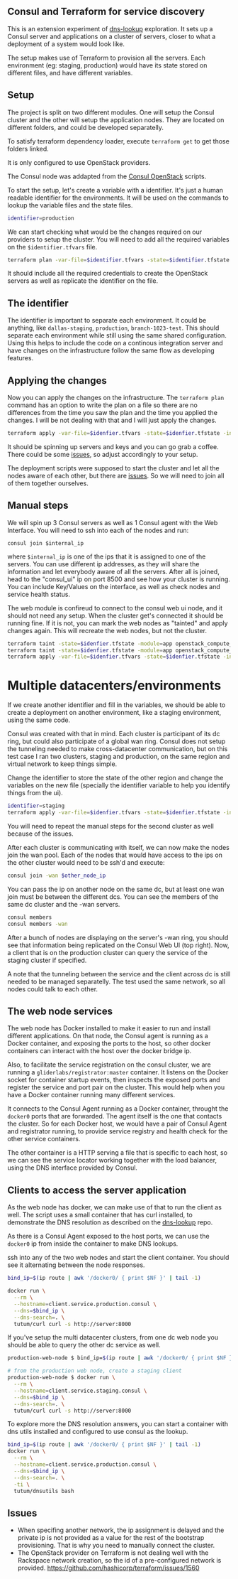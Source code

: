 ## Consul and Terraform for service discovery

This is an extension experiment of
[dns-lookup](https://github.com/bltavares/docker-dns-lookup-example)
exploration.
It sets up a Consul server and applications on a cluster of servers,
closer to what a deployment of a system would look like.

The setup makes use of Terraform to provision all the servers. Each
environment (eg: staging, production) would have its state stored on
different files, and have different variables.

## Setup

The project is split on two different modules. One will setup the
Consul cluster and the other will setup the application nodes. They
are located on different folders, and could be developed separatelly.

To satisfy terraform dependency loader, execute `terraform get` to get
those folders linked.

It is only configured to use OpenStack providers.

The Consul node was addapted from the
[Consul OpenStack](https://github.com/hashicorp/consul/tree/master/terraform/openstack)
scripts.

To start the setup, let's create a variable with a identifier. It's
just a human readable identifier for the environments. It will be used
on the commands to lookup the variable files and the state files.

```bash
identifier=production
```

We can start checking what would be the changes required on our
providers to setup the cluster. You will need to add all the required
variables on the `$identifier.tfvars` file.

```bash
terraform plan -var-file=$identifier.tfvars -state=$identifier.tfstate -module-depth=1  -input=false
```

It should include all the required credentials to create the OpenStack
servers as well as replicate the identifier on the file.


## The identifier

The identifier is important to separate each environment. It could be
anything, like `dallas-staging`, `production`,
`branch-1023-test`. This should separate each environment while still
using the same shared configuration. Using this helps to include the
code on a continous integration server and have changes on the
infrastructure follow the same flow as developing features.

## Applying the changes

Now you can apply the changes on the infrastructure. The `terraform
plan` command has an option to write the plan on a file so there are
no differences from the time you saw the plan and the time you applied
the changes. I will be not dealing with that and I will just apply the changes.

```bash
terraform apply -var-file=$idenfier.tfvars -state=$idenfier.tfstate -input=false
```

It should be spinning up servers and keys and you can go grab a
coffee. There could be some [issues](#Issues), so adjust accordingly
to your setup.

The deployment scripts were supposed to start the cluster and let all
the nodes aware of each other, but there are [issues](#Issues). So we
will need to join all of them together ourselves.

## Manual steps

We will spin up 3 Consul servers as well as 1 Consul agent with the Web Interface.
You will need to ssh into each of the nodes and run:

```
consul join $internal_ip
```

where `$internal_ip` is one of the ips that it is assigned to one of the servers.
You can use different ip addresses, as they will share the information
and let everybody aware of all the servers. After all is joined, head
to the "consul_ui" ip on port 8500 and see how your cluster is
running. You can include Key/Values on the interface, as well as check
nodes and service health status.

The web module is confireud to connect to the consul web ui node, and
it should not need any setup. When the cluster get's connected it
should be running fine. If it is not, you can mark the web nodes as
"tainted" and apply changes again. This will recreate the web nodes,
but not the cluster.

```bash
terraform taint -state=$idenfier.tfstate -module=app openstack_compute_instance_v2.app_node.0
terraform taint -state=$idenfier.tfstate -module=app openstack_compute_instance_v2.app_node.1
terraform apply -var-file=$idenfier.tfvars -state=$idenfier.tfstate -input=false
```

# Multiple datacenters/environments

If we create another identifier and fill in the variables, we should
be able to create a deployment on another environment, like a staging
environment, using the same code.

Consul was created with that in mind. Each cluster is participant of
its dc ring, but could also participate of a global wan ring. Consul
does not setup the tunneling needed to make cross-datacenter
communication, but on this test case I ran two clusters, staging and
production, on the same region and virtual network to keep things simple.

Change the identifier to store the state of the other region and
change the variables on the new file (specially the identifier
variable to help you identify things from the ui).
```bash
identifier=staging
terraform apply -var-file=$idenfier.tfvars -state=$idenfier.tfstate -input=false
```

You will need to repeat the manual steps for the second cluster as
well because of the issues.

After each cluster is communicating with itself, we can now make the
nodes join the wan pool. Each of the nodes that would have access to
the ips on the other cluster would need to be ssh'd and execute:

```bash
consul join -wan $other_node_ip
```

You can pass the ip on another node on the same dc, but at least one
wan join must be between the different dcs.
You can see the members of the same dc cluster and the -wan servers.

```bash
consul members
consul members -wan
```

After a bunch of nodes are displaying on the server's -wan ring, you
should see that information being replicated on the Consul Web UI (top
right). Now, a client that is on the production cluster can query the
service of the staging cluster if specified.

A note that the tunneling between the service and the client across dc
is still needed to be managed separatelly. The test used the same
network, so all nodes could talk to each other.

## The web node services

The web node has Docker installed to make it easier to run and install
different applications.  On that node, the Consul agent is running as
a Docker container, and exposing the ports to the host, so other
docker containers can interact with the host over the docker bridge
ip.

Also, to facilitate the service registration on the consul cluster, we
are running a `gliderlabs/registrator:master` container. It listens on
the Docker socket for container startup events, then inspects the
exposed ports and register the service and port pair on the cluster.
This would help when you have a Docker container running many
different services.

It connects to the Consul Agent running as a Docker container,
throught the `docker0` ports that are forwarded. The agent itself is
the one that contacts the cluster. So for each Docker host, we would
have a pair of Consul Agent and registrator running, to provide
service registry and health check for the other service containers.

The other container is a HTTP serving a file that is specific to each
host, so we can see the service locator working together with the load
balancer, using the DNS interface provided by Consul.

## Clients to access the server application

As the web node has docker, we can make use of that to run the client
as well. The script uses a small container that has curl installed, to
demonstrate the DNS resolution as described on the
[dns-lookup](https://github.com/bltavares/docker-dns-lookup-example) repo.

As there is a Consul Agent exposed to the host ports, we can use the
`docker0` ip from inside the container to make DNS lookups.

ssh into any of the two web nodes and start the client container. You
should see it alternating between the node responses.

```bash
bind_ip=$(ip route | awk '/docker0/ { print $NF }' | tail -1)

docker run \
  --rm \
  --hostname=client.service.production.consul \
  --dns=$bind_ip \
  --dns-search=. \
  tutum/curl curl -s http://server:8000

```

If you've setup the multi datacenter clusters, from one dc web node
you should be able to query the other dc service as well.
```bash
production-web-node $ bind_ip=$(ip route | awk '/docker0/ { print $NF }' | tail -1)

# from the production web node, create a staging client
production-web-node $ docker run \
  --rm \
  --hostname=client.service.staging.consul \
  --dns=$bind_ip \
  --dns-search=. \
  tutum/curl curl -s http://server:8000

```

To explore more the DNS resolution answers, you can start a container
with dns utils installed and configured to use consul as the lookup.

```bash
bind_ip=$(ip route | awk '/docker0/ { print $NF }' | tail -1)
docker run \
  --rm \
  --hostname=client.service.production.consul \
  --dns=$bind_ip \
  --dns-search=. \
  -ti \
  tutum/dnsutils bash
```

## Issues

- When specifing another network, the ip assignment is delayed and the private ip is not provided as a value for the rest of the bootstrap provisioning. That is why you need to manually connect the cluster.
- The OpenStack provider on Terraform is not dealing well with the Rackspace network creation, so the id of a pre-configured network is provided. https://github.com/hashicorp/terraform/issues/1560
